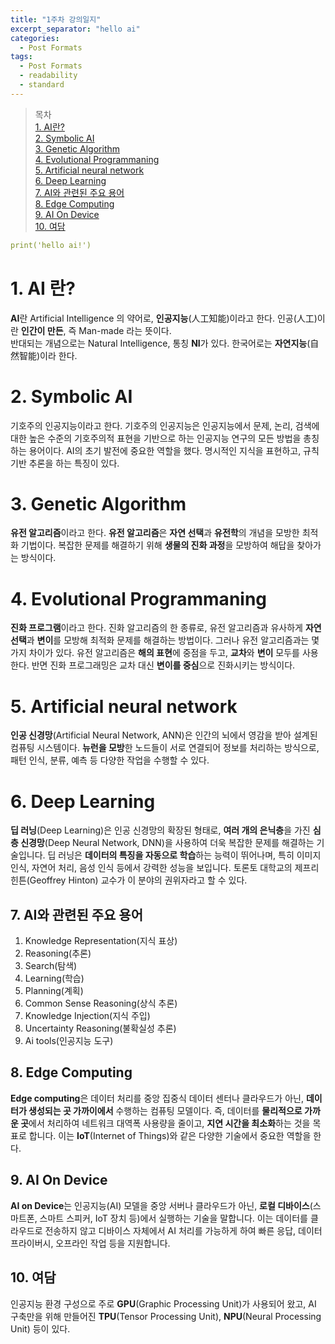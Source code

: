 ```yaml
---
title: "1주차 강의일지"
excerpt_separator: "hello ai"
categories:
  - Post Formats
tags:
  - Post Formats
  - readability
  - standard
---
```


> 목차  
> [1. AI란?](#1-ai-란)  
> [2. Symbolic AI](#2-symbolic-ai)  
> [3. Genetic Algorithm](#3-genetic-algorithm)  
> [4. Evolutional Programmaning](#4-evolutional-programmaning)  
> [5. Artificial neural network](#5-artificial-neural-network)  
> [6. Deep Learning](#6-deep-learning)  
> [7. AI와 관련된 주요 용어](#7-ai와-관련된-주요-용어)  
> [8. Edge Computing](#8-edge-computing)  
> [9. AI On Device](#9-ai-on-device)  
> [10. 여담](#10-여담)  

```yaml
print('hello ai!')
```
  
# 1. AI 란?
**AI**란 Artificial Intelligence 의 약어로, **인공지능**(人工知能)이라고 한다. 인공(人工)이란 **인간이 만든**, 즉  Man-made 라는 뜻이다.  
반대되는 개념으로는 Natural Intelligence, 통칭 **NI**가 있다. 한국어로는 **자연지능**(自然智能)이라 한다.

# 2. Symbolic AI
기호주의 인공지능이라고 한다. 기호주의 인공지능은 인공지능에서 문제, 논리, 검색에 대한 높은 수준의 기호주의적 표현을 기반으로 하는 인공지능 연구의 모든 방법을 총칭하는 용어이다.
AI의 초기 발전에 중요한 역할을 했다. 명시적인 지식을 표현하고, 규칙 기반 추론을 하는 특징이 있다.

# 3. Genetic Algorithm
**유전 알고리즘**이라고 한다. **유전 알고리즘**은 **자연 선택**과 **유전학**의 개념을 모방한 최적화 기법이다. 복잡한 문제를 해결하기 위해 **생물의 진화 과정**을 모방하여 해답을 찾아가는 방식이다.

# 4. Evolutional Programmaning
**진화 프로그램**이라고 한다. 진화 알고리즘의 한 종류로, 유전 알고리즘과 유사하게 **자연 선택**과 **변이**를 모방해 최적화 문제를 해결하는 방법이다. 그러나 유전 알고리즘과는 몇 가지 차이가 있다.
유전 알고리즘은 **해의 표현**에 중점을 두고, **교차**와 **변이** 모두를 사용한다. 반면 진화 프로그래밍은 교차 대신 **변이를 중심**으로 진화시키는 방식이다.

# 5. Artificial neural network
**인공 신경망**(Artificial Neural Network, ANN)은 인간의 뇌에서 영감을 받아 설계된 컴퓨팅 시스템이다. **뉴런을 모방**한 노드들이 서로 연결되어 정보를 처리하는 방식으로, 패턴 인식, 분류, 예측 등 다양한 작업을 수행할 수 있다.

# 6. Deep Learning
**딥 러닝**(Deep Learning)은 인공 신경망의 확장된 형태로, **여러 개의 은닉층**을 가진 **심층 신경망**(Deep Neural Network, DNN)을 사용하여 더욱 복잡한 문제를 해결하는 기술입니다. 딥 러닝은 **데이터의 특징을 자동으로 학습**하는 능력이 뛰어나며, 특히 이미지 인식, 자연어 처리, 음성 인식 등에서 강력한 성능을 보입니다. 토론토 대학교의 제프리 힌튼(Geoffrey Hinton) 교수가 이 분야의 권위자라고 할 수 있다.

## 7. AI와 관련된 주요 용어

1. Knowledge Representation(지식 표상)
2. Reasoning(추론)
3. Search(탐색)
4. Learning(학습)
5. Planning(계획)
6. Common Sense Reasoning(상식 추론)
7. Knowledge Injection(지식 주입)
8. Uncertainty Reasoning(불확실성 추론)
9. Ai tools(인공지능 도구)

## 8. Edge Computing   
**Edge computing**은 데이터 처리를 중앙 집중식 데이터 센터나 클라우드가 아닌, **데이터가 생성되는 곳 가까이에서** 수행하는 컴퓨팅 모델이다.
즉, 데이터를 **물리적으로 가까운 곳**에서 처리하여 네트워크 대역폭 사용량을 줄이고, **지연 시간을 최소화**하는 것을 목표로 합니다. 이는 **IoT**(Internet of Things)와 같은 다양한 기술에서 중요한 역할을 한다.

## 9. AI On Device
**AI on Device**는 인공지능(AI) 모델을 중앙 서버나 클라우드가 아닌, **로컬 디바이스**(스마트폰, 스마트 스피커, IoT 장치 등)에서 실행하는 기술을 말합니다. 이는 데이터를 클라우드로 전송하지 않고 디바이스 자체에서 AI 처리를 가능하게 하여 빠른 응답, 데이터 프라이버시, 오프라인 작업 등을 지원합니다.

## 10. 여담
인공지능 환경 구성으로 주로 **GPU**(Graphic Processing Unit)가 사용되어 왔고, AI 구축만을 위해 만들어진 **TPU**(Tensor Processing Unit), **NPU**(Neural Processing Unit) 등이 있다.


